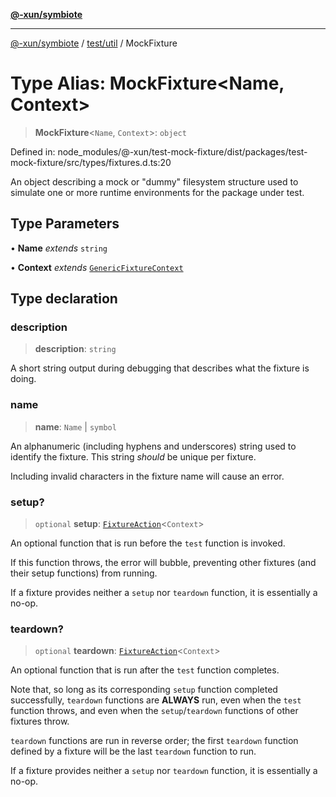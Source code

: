 [**@-xun/symbiote**](../../../README.md)

***

[@-xun/symbiote](../../../README.md) / [test/util](../README.md) / MockFixture

# Type Alias: MockFixture\<Name, Context\>

> **MockFixture**\<`Name`, `Context`\>: `object`

Defined in: node\_modules/@-xun/test-mock-fixture/dist/packages/test-mock-fixture/src/types/fixtures.d.ts:20

An object describing a mock or "dummy" filesystem structure used to simulate
one or more runtime environments for the package under test.

## Type Parameters

• **Name** *extends* `string`

• **Context** *extends* [`GenericFixtureContext`](GenericFixtureContext.md)

## Type declaration

### description

> **description**: `string`

A short string output during debugging that describes what the fixture is
doing.

### name

> **name**: `Name` \| `symbol`

An alphanumeric (including hyphens and underscores) string used to identify
the fixture. This string _should_ be unique per fixture.

Including invalid characters in the fixture name will cause an error.

### setup?

> `optional` **setup**: [`FixtureAction`](FixtureAction.md)\<`Context`\>

An optional function that is run before the `test` function is invoked.

If this function throws, the error will bubble, preventing other fixtures
(and their setup functions) from running.

If a fixture provides neither a `setup` nor `teardown` function, it is
essentially a no-op.

### teardown?

> `optional` **teardown**: [`FixtureAction`](FixtureAction.md)\<`Context`\>

An optional function that is run after the `test` function completes.

Note that, so long as its corresponding `setup` function completed
successfully, `teardown` functions are **ALWAYS** run, even when the `test`
function throws, and even when the `setup`/`teardown` functions of other
fixtures throw.

`teardown` functions are run in reverse order; the first `teardown`
function defined by a fixture will be the last `teardown` function to run.

If a fixture provides neither a `setup` nor `teardown` function, it is
essentially a no-op.
